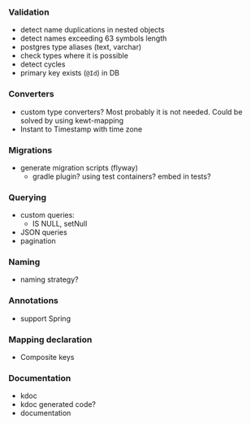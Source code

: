 ### Validation
* detect name duplications in nested objects
* detect names exceeding 63 symbols length 
* postgres type aliases (text, varchar)
* check types where it is possible
* detect cycles
* primary key exists (`@Id`) in DB

### Converters
* custom type converters? Most probably it is not needed. Could be solved by using kewt-mapping
* Instant to Timestamp with time zone

### Migrations
* generate migration scripts (flyway)
  * gradle plugin? using test containers? embed in tests?

### Querying
* custom queries:
    * IS NULL, setNull
* JSON queries
* pagination

### Naming
* naming strategy?

### Annotations
* support Spring

### Mapping declaration
* Composite keys

### Documentation
* kdoc 
* kdoc generated code?
* documentation
